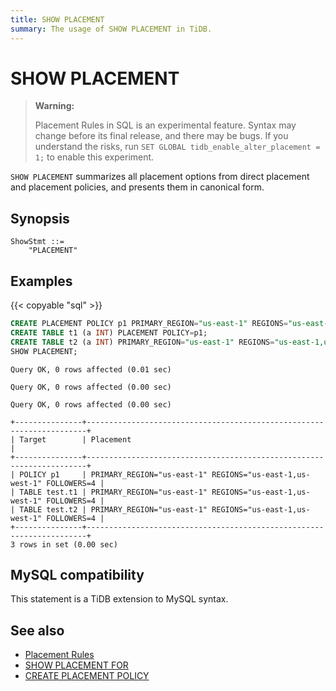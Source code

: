 ```yaml
---
title: SHOW PLACEMENT
summary: The usage of SHOW PLACEMENT in TiDB.
---
```


# SHOW PLACEMENT

> **Warning:**
>
> Placement Rules in SQL is an experimental feature. Syntax may change before its final release, and there may be bugs.
> If you understand the risks, run `SET GLOBAL tidb_enable_alter_placement = 1;` to enable this experiment.

`SHOW PLACEMENT` summarizes all placement options from direct placement and placement policies, and presents them in canonical form.

## Synopsis

```ebnf+diagram
ShowStmt ::=
    "PLACEMENT"
```

## Examples

{{< copyable "sql" >}}

```sql
CREATE PLACEMENT POLICY p1 PRIMARY_REGION="us-east-1" REGIONS="us-east-1,us-west-1" FOLLOWERS=4;
CREATE TABLE t1 (a INT) PLACEMENT POLICY=p1;
CREATE TABLE t2 (a INT) PRIMARY_REGION="us-east-1" REGIONS="us-east-1,us-west-1" FOLLOWERS=4;
SHOW PLACEMENT;
```

```
Query OK, 0 rows affected (0.01 sec)

Query OK, 0 rows affected (0.00 sec)

Query OK, 0 rows affected (0.00 sec)

+---------------+----------------------------------------------------------------------+
| Target        | Placement                                                            |
+---------------+----------------------------------------------------------------------+
| POLICY p1     | PRIMARY_REGION="us-east-1" REGIONS="us-east-1,us-west-1" FOLLOWERS=4 |
| TABLE test.t1 | PRIMARY_REGION="us-east-1" REGIONS="us-east-1,us-west-1" FOLLOWERS=4 |
| TABLE test.t2 | PRIMARY_REGION="us-east-1" REGIONS="us-east-1,us-west-1" FOLLOWERS=4 |
+---------------+----------------------------------------------------------------------+
3 rows in set (0.00 sec)
```

## MySQL compatibility

This statement is a TiDB extension to MySQL syntax.

## See also

* [Placement Rules](/placement-rules.md)
* [SHOW PLACEMENT FOR](/sql-statements/sql-statement-show-placement-for.md)
* [CREATE PLACEMENT POLICY](/sql-statements/sql-statement-create-placement-policy.md)